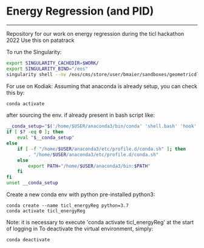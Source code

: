 # Energy Regression (and PID)
----

Repository for our work on energy regression during the ticl hackathon 2022
Use this on patatrack 

To run the Singularity:
```bash
export SINGULARITY_CACHEDIR=$WORK/
export SINGULARITY_BIND="/eos"
singularity shell --nv /eos/cms/store/user/bmaier/sandboxes/geometricdl.sif 
```
For use on Kodiak:
Assuming that anaconda is already setup, you can check this by:
```bash
conda activate
```
after sourcing the env. if already present in bash script like:
``` bash
__conda_setup="$('/home/$USER/anaconda3/bin/conda' 'shell.bash' 'hook' 2> /dev/null)"
if [ $? -eq 0 ]; then
    eval "$__conda_setup"
else
    if [ -f "/home/$USER/anaconda3/etc/profile.d/conda.sh" ]; then
        . "/home/$USER/anaconda3/etc/profile.d/conda.sh"
    else
        export PATH="/home/$USER/anaconda3/bin:$PATH"
    fi
fi
unset __conda_setup
```
Create a new conda env with python pre-installed python3:

```
conda create --name ticl_energyReg python=3.7
conda activate ticl_energyReg
```

Note: it is necessary to execute 'conda activate ticl_energyReg' at the start of logging in
To deactivate the virtual environment, simply:

```
conda deactivate
```
